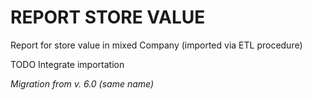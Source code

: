 REPORT STORE VALUE
==================

Report for store value in mixed Company 
(imported via ETL procedure)

TODO Integrate importation

*Migration from v. 6.0 (same name)*
